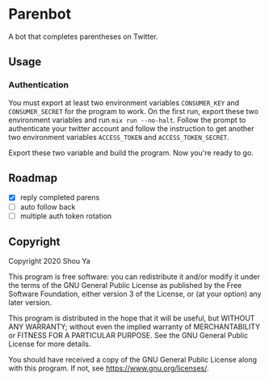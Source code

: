 # Parenbot

A bot that completes parentheses on Twitter.

## Usage

### Authentication

You must export at least two environment variables `CONSUMER_KEY` and
`CONSUMER_SECRET` for the program to work. On the first run, export these two
environment variables and run `mix run --no-halt`. Follow the prompt to
authenticate your twitter account and follow the instruction to get another two
environment variables `ACCESS_TOKEN` and `ACCESS_TOKEN_SECRET`.

Export these two variable and build the program. Now you're ready to go.

## Roadmap

- [x] reply completed parens
- [ ] auto follow back
- [ ] multiple auth token rotation

## Copyright

Copyright 2020 Shou Ya

This program is free software: you can redistribute it and/or modify
it under the terms of the GNU General Public License as published by
the Free Software Foundation, either version 3 of the License, or
(at your option) any later version.

This program is distributed in the hope that it will be useful,
but WITHOUT ANY WARRANTY; without even the implied warranty of
MERCHANTABILITY or FITNESS FOR A PARTICULAR PURPOSE.  See the
GNU General Public License for more details.

You should have received a copy of the GNU General Public License
along with this program.  If not, see <https://www.gnu.org/licenses/>.
